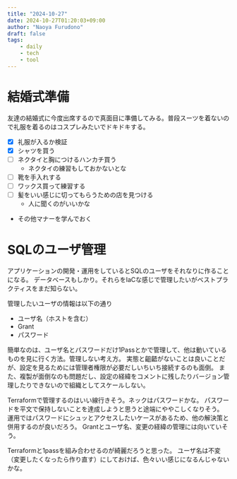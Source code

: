```yaml
---
title: "2024-10-27"
date: 2024-10-27T01:20:03+09:00
author: "Naoya Furudono"
draft: false
tags:
    - daily
    - tech
    - tool
---
```


# 結婚式準備

友達の結婚式に今度出席するので真面目に準備してみる。普段スーツを着ないので礼服を着るのはコスプレみたいでドキドキする。

- [x] 礼服が入るか検証
- [x] シャツを買う
- [ ] ネクタイと胸につけるハンカチ買う
  - ネクタイの練習もしておかないとな
- [ ] 靴を手入れする
- [ ] ワックス買って練習する
- [ ] 髪をいい感じに切ってもらうための店を見つける
  - 人に聞くのがいいかな
- その他マナーを学んでおく

# SQLのユーザ管理

アプリケーションの開発・運用をしているとSQLのユーザをそれなりに作ることになる。
データベースもしかり。それらをIaCな感じで管理したいがベストプラクティスをまだ知らない。

管理したいユーザの情報は以下の通り

- ユーザ名（ホストを含む）
- Grant
- パスワード

簡単なのは、ユーザ名とパスワードだけ1Passとかで管理して、他は動いているものを見に行く方法。管理しない考え方。
実態と齟齬がないことは良いことだが、設定を見るためには管理者権限が必要だしいちいち接続するのも面倒。
また、複製が面倒なのも問題だし、設定の経緯をコメントに残したりバージョン管理したりできないので組織としてスケールしない。

Terraformで管理するのはいい線行きそう。ネックはパスワードかな。
パスワードを平文で保持しないことを達成しようと思うと途端にややこしくなりそう。
運用ではパスワードにシュッとアクセスしたいケースがあるため、他の解決策と併用するのが良いだろう。
Grantとユーザ名、変更の経緯の管理には向いていそう。

Terraformと1passを組み合わせるのが綺麗だろうと思った。
ユーザ名は不変（変更したくなったら作り直す）にしておけば、色々いい感じになるんじゃないかな。

